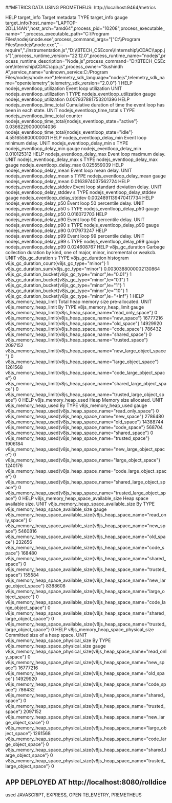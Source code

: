 ##METRICS DATA USING PROMETHEUS:
http://localhost:9464/metrics

HELP target_info Target metadata
TYPE target_info gauge
target_info{host_name="LAPTOP-2DLL14AN",host_arch="amd64",process_pid="10208",process_executable_name=" ",process_executable_path="C:\\Program Files\\nodejs\\node.exe",process_command_args="[\"C:\\\\Program Files\\\\nodejs\\\\node.exe\",\"--require\",\"./instrumentation.js\",\"D:\\\\BTECH_CSEcore\\\\Internship\\\\CDAC\\\\app.js\"]",process_runtime_version="22.12.0",process_runtime_name="nodejs",process_runtime_description="Node.js",process_command="D:\\BTECH_CSEcore\\Internship\\CDAC\\app.js",process_owner="Sushindh A",service_name="unknown_service:C:/Program Files/nodejs/node.exe",telemetry_sdk_language="nodejs",telemetry_sdk_name="opentelemetry",telemetry_sdk_version="2.0.0"} 1
HELP nodejs_eventloop_utilization Event loop utilization
UNIT nodejs_eventloop_utilization 1
TYPE nodejs_eventloop_utilization gauge
nodejs_eventloop_utilization 0.007937881753201396
HELP nodejs_eventloop_time_total Cumulative duration of time the event loop has been in each state.
UNIT nodejs_eventloop_time_total s
TYPE nodejs_eventloop_time_total counter
nodejs_eventloop_time_total{nodejs_eventloop_state="active"} 0.03662290000014036
nodejs_eventloop_time_total{nodejs_eventloop_state="idle"} 4.551655800000001
HELP nodejs_eventloop_delay_min Event loop minimum delay.
UNIT nodejs_eventloop_delay_min s
TYPE nodejs_eventloop_delay_min gauge
nodejs_eventloop_delay_min 0.010125312
HELP nodejs_eventloop_delay_max Event loop maximum delay.
UNIT nodejs_eventloop_delay_max s
TYPE nodejs_eventloop_delay_max gauge
nodejs_eventloop_delay_max 0.025559039
HELP nodejs_eventloop_delay_mean Event loop mean delay.
UNIT nodejs_eventloop_delay_mean s
TYPE nodejs_eventloop_delay_mean gauge
nodejs_eventloop_delay_mean 0.0163974037562724
HELP nodejs_eventloop_delay_stddev Event loop standard deviation delay.
UNIT nodejs_eventloop_delay_stddev s
TYPE nodejs_eventloop_delay_stddev gauge
nodejs_eventloop_delay_stddev 0.0024891139470417734
HELP nodejs_eventloop_delay_p50 Event loop 50 percentile delay.
UNIT nodejs_eventloop_delay_p50 s
TYPE nodejs_eventloop_delay_p50 gauge
nodejs_eventloop_delay_p50 0.016072703
HELP nodejs_eventloop_delay_p90 Event loop 90 percentile delay.
UNIT nodejs_eventloop_delay_p90 s
TYPE nodejs_eventloop_delay_p90 gauge
nodejs_eventloop_delay_p90 0.017973247
HELP nodejs_eventloop_delay_p99 Event loop 99 percentile delay.
UNIT nodejs_eventloop_delay_p99 s
TYPE nodejs_eventloop_delay_p99 gauge
nodejs_eventloop_delay_p99 0.024608767
HELP v8js_gc_duration Garbage collection duration by kind, one of major, minor, incremental or weakcb.
UNIT v8js_gc_duration s
TYPE v8js_gc_duration histogram
v8js_gc_duration_count{v8js_gc_type="minor"} 1
v8js_gc_duration_sum{v8js_gc_type="minor"} 0.0030388000002130864
v8js_gc_duration_bucket{v8js_gc_type="minor",le="0.01"} 1
v8js_gc_duration_bucket{v8js_gc_type="minor",le="0.1"} 1
v8js_gc_duration_bucket{v8js_gc_type="minor",le="1"} 1
v8js_gc_duration_bucket{v8js_gc_type="minor",le="10"} 1
v8js_gc_duration_bucket{v8js_gc_type="minor",le="+Inf"} 1
HELP v8js_memory_heap_limit Total heap memory size pre-allocated.
UNIT v8js_memory_heap_limit By
TYPE v8js_memory_heap_limit gauge
v8js_memory_heap_limit{v8js_heap_space_name="read_only_space"} 0
v8js_memory_heap_limit{v8js_heap_space_name="new_space"} 16777216
v8js_memory_heap_limit{v8js_heap_space_name="old_space"} 14929920
v8js_memory_heap_limit{v8js_heap_space_name="code_space"} 786432
v8js_memory_heap_limit{v8js_heap_space_name="shared_space"} 0
v8js_memory_heap_limit{v8js_heap_space_name="trusted_space"} 2097152
v8js_memory_heap_limit{v8js_heap_space_name="new_large_object_space"} 0
v8js_memory_heap_limit{v8js_heap_space_name="large_object_space"} 1261568
v8js_memory_heap_limit{v8js_heap_space_name="code_large_object_space"} 0
v8js_memory_heap_limit{v8js_heap_space_name="shared_large_object_space"} 0
v8js_memory_heap_limit{v8js_heap_space_name="trusted_large_object_space"} 0
HELP v8js_memory_heap_used Heap Memory size allocated.
UNIT v8js_memory_heap_used By
TYPE v8js_memory_heap_used gauge
v8js_memory_heap_used{v8js_heap_space_name="read_only_space"} 0
v8js_memory_heap_used{v8js_heap_space_name="new_space"} 2786480
v8js_memory_heap_used{v8js_heap_space_name="old_space"} 14388744
v8js_memory_heap_used{v8js_heap_space_name="code_space"} 568704
v8js_memory_heap_used{v8js_heap_space_name="shared_space"} 0
v8js_memory_heap_used{v8js_heap_space_name="trusted_space"} 1906184
v8js_memory_heap_used{v8js_heap_space_name="new_large_object_space"} 0
v8js_memory_heap_used{v8js_heap_space_name="large_object_space"} 1240176
v8js_memory_heap_used{v8js_heap_space_name="code_large_object_space"} 0
v8js_memory_heap_used{v8js_heap_space_name="shared_large_object_space"} 0
v8js_memory_heap_used{v8js_heap_space_name="trusted_large_object_space"} 0
HELP v8js_memory_heap_space_available_size Heap space available size.
UNIT v8js_memory_heap_space_available_size By
TYPE v8js_memory_heap_space_available_size gauge
v8js_memory_heap_space_available_size{v8js_heap_space_name="read_only_space"} 0
v8js_memory_heap_space_available_size{v8js_heap_space_name="new_space"} 5460816
v8js_memory_heap_space_available_size{v8js_heap_space_name="old_space"} 232656
v8js_memory_heap_space_available_size{v8js_heap_space_name="code_space"} 168480
v8js_memory_heap_space_available_size{v8js_heap_space_name="shared_space"} 0
v8js_memory_heap_space_available_size{v8js_heap_space_name="trusted_space"} 155584
v8js_memory_heap_space_available_size{v8js_heap_space_name="new_large_object_space"} 8388608
v8js_memory_heap_space_available_size{v8js_heap_space_name="large_object_space"} 0
v8js_memory_heap_space_available_size{v8js_heap_space_name="code_large_object_space"} 0
v8js_memory_heap_space_available_size{v8js_heap_space_name="shared_large_object_space"} 0
v8js_memory_heap_space_available_size{v8js_heap_space_name="trusted_large_object_space"} 0
HELP v8js_memory_heap_space_physical_size Committed size of a heap space.
UNIT v8js_memory_heap_space_physical_size By
TYPE v8js_memory_heap_space_physical_size gauge
v8js_memory_heap_space_physical_size{v8js_heap_space_name="read_only_space"} 0
v8js_memory_heap_space_physical_size{v8js_heap_space_name="new_space"} 16777216
v8js_memory_heap_space_physical_size{v8js_heap_space_name="old_space"} 14929920
v8js_memory_heap_space_physical_size{v8js_heap_space_name="code_space"} 786432
v8js_memory_heap_space_physical_size{v8js_heap_space_name="shared_space"} 0
v8js_memory_heap_space_physical_size{v8js_heap_space_name="trusted_space"} 2097152
v8js_memory_heap_space_physical_size{v8js_heap_space_name="new_large_object_space"} 0
v8js_memory_heap_space_physical_size{v8js_heap_space_name="large_object_space"} 1261568
v8js_memory_heap_space_physical_size{v8js_heap_space_name="code_large_object_space"} 0
v8js_memory_heap_space_physical_size{v8js_heap_space_name="shared_large_object_space"} 0
v8js_memory_heap_space_physical_size{v8js_heap_space_name="trusted_large_object_space"} 0


## APP DEPLOYED AT http://localhost:8080/rolldice
used JAVASCRIPT, EXPRESS, OPEN TELEMETRY, PREMETHEUS
